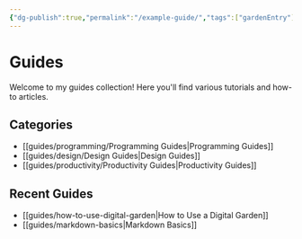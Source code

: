 ```yaml
---
{"dg-publish":true,"permalink":"/example-guide/","tags":["gardenEntry"]}
---
```



# Guides

Welcome to my guides collection! Here you'll find various tutorials and how-to articles.

## Categories

- [[guides/programming/Programming Guides\|Programming Guides]]
- [[guides/design/Design Guides\|Design Guides]]
- [[guides/productivity/Productivity Guides\|Productivity Guides]]

## Recent Guides

- [[guides/how-to-use-digital-garden\|How to Use a Digital Garden]]
- [[guides/markdown-basics\|Markdown Basics]]


